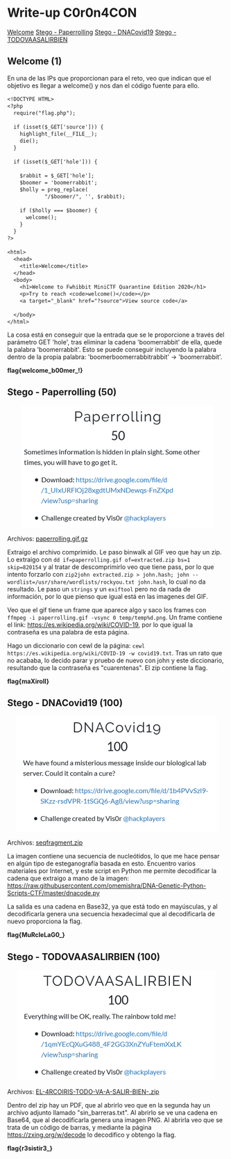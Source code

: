 # Write-up C0r0n4CON

[Welcome](#Welcome)
[Stego - Paperrolling](#Stego-Paperrolling)
[Stego - DNACovid19](#Stego-DNACovid19)
[Stego - TODOVAASALIRBIEN](#Stego-TODOVAASALIRBIEN)



## Welcome (1)
En una de las IPs que proporcionan para el reto, veo que indican que el objetivo es llegar a welcome() y nos dan el código fuente para ello.

```
<!DOCTYPE HTML>
<?php
  require("flag.php");

  if (isset($_GET['source'])) {
    highlight_file(__FILE__);
    die();
  }

  if (isset($_GET['hole'])) {

    $rabbit = $_GET['hole'];
    $boomer = 'boomerrabbit';
    $holly = preg_replace(
            "/$boomer/", '', $rabbit);

    if ($holly === $boomer) {
      welcome();
    }
  }
?>

<html>
  <head>
    <title>Welcome</title>
  </head>
  <body>
    <h1>Welcome to Fwhibbit MiniCTF Quarantine Edition 2020</h1>
    <p>Try to reach <code>welcome()</code></p>
    <a target="_blank" href="?source">View source code</a>

  </body>
</html>
```

La cosa está en conseguir que la entrada que se le proporcione a través del parámetro GET 'hole', tras eliminar la cadena 'boomerrabbit' de ella, quede la palabra 'boomerrabbit'. Esto se puede conseguir incluyendo la palabra dentro de la propia palabra: 'boomerboomerrabbitrabbit' -> 'boomerrabbit'.

**flag{welcome_b00mer_<redacted>!}**


## Stego - Paperrolling (50)
<p align="center">
  <img src="images/paperrolling.png">
</p>

Archivos: <a href="challs/stego/paperrolling.gif.gz">paperrolling.gif.gz</a>

Extraigo el archivo comprimido. Le paso binwalk al GIF veo que hay un zip. Lo extraigo con `dd if=paperrolling.gif of=extracted.zip bs=1 skip=820154` y al tratar de descomprimirlo veo que tiene pass, por lo que intento forzarlo con `zip2john extracted.zip > john.hash; john --wordlist=/usr/share/wordlists/rockyou.txt john.hash`, lo cual no da resultado. Le paso un `strings` y un `exiftool` pero no da nada de información, por lo que pienso que igual está en las imagenes del GIF. 

Veo que el gif tiene un frame que aparece algo y saco los frames con `ffmpeg -i paperrolling.gif -vsync 0 temp/temp%d.png`. Un frame contiene el link: https://es.wikipedia.org/wiki/COVID-19, por lo que igual la contraseña es una palabra de esta página. 

Hago un diccionario con cewl de la página: `cewl https://es.wikipedia.org/wiki/COVID-19 -w covid19.txt`. Tras un rato que no acababa, lo decido parar y pruebo de nuevo con john y este diccionario, resultando que la contraseña es "cuarentenas". El zip contiene la flag.

**flag{maXiroll<censored>}**


## Stego - DNACovid19 (100)
<p align="center">
  <img src="images/dnacovid19.png">
</p>

Archivos: <a href="challs/stego/seqfragment.zip">seqfragment.zip</a>

La imagen contiene una secuencia de nucleótidos, lo que me hace pensar en algún tipo de esteganografía basada en esto. Encuentro varios materiales por Internet, y este script en Python me permite decodificar la cadena que extraigo a mano de la imagen: https://raw.githubusercontent.com/omemishra/DNA-Genetic-Python-Scripts-CTF/master/dnacode.py

La salida es una cadena en Base32, ya que está todo en mayúsculas, y al decodificarla genera una secuencia hexadecimal que al decodificarla de nuevo proporciona la flag.

**flag{MuRcIeLaG0_<censored>}**


## Stego - TODOVAASALIRBIEN (100)
<p align="center">
  <img src="images/todovaasalirbien.png">
</p>

Archivos: <a href="challs/stego/EL-4RCOIRIS-TODO-VA-A-SALIR-BIEN-.zip">EL-4RCOIRIS-TODO-VA-A-SALIR-BIEN-.zip</a>

Dentro del zip hay un PDF, que al abrirlo veo que en la segunda hay un archivo adjunto llamado "sin_barreras.txt". Al abrirlo se ve una cadena en Base64, que al decodificarla genera una imagen PNG. Al abrirla veo que se trata de un código de barras, y mediante la página https://zxing.org/w/decode lo decodifico y obtengo la flag.

**flag{r3sistir3_<censored>}**

